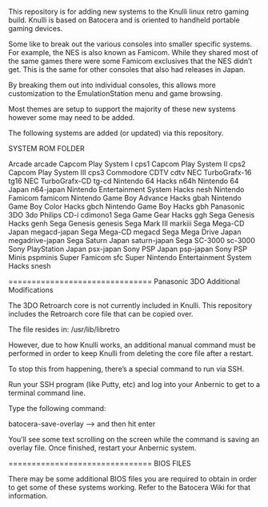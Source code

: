 This repository is for adding new systems to the Knulli linux retro gaming build.  Knulli is based on Batocera and is oriented to handheld portable gaming devices.

Some like to break out the various consoles into smaller specific systems.  For example, the NES is also known as Famicom.  While they shared most of the same games there were some Famicom exclusives that the NES didn’t get.  This is the same for other consoles that also had releases in Japan.

By breaking them out into individual consoles, this allows more customization to the EmulationStation menu and game browsing.

Most themes are setup to support the majority of these new systems however some may need to be added.

The following systems are added (or updated) via this repository.  

SYSTEM						ROM FOLDER

Arcade						arcade
Capcom Play System I				cps1
Capcom Play System II				cps2
Capcom Play System III				cps3
Commodore CDTV					cdtv
NEC TurboGrafx-16				tg16
NEC TurboGrafx-CD				tg-cd
Nintendo 64 Hacks				n64h
Nintendo 64 Japan				n64-japan
Nintendo Entertainment System Hacks		nesh
Nintendo Famicom				famicom
Nintendo Game Boy Advance Hacks			gbah
Nintendo Game Boy Color Hacks			gbch
Nintendo Game Boy Hacks				gbh
Panasonic 3DO					3do
Philips CD-i					cdimono1
Sega Game Gear Hacks				ggh
Sega Genesis Hacks				genh
Sega Genesis					genesis
Sega Mark III					markiii
Sega Mega-CD Japan				megacd-japan
Sega Mega-CD					megacd
Sega Mega Drive Japan				megadrive-japan
Sega Saturn Japan				saturn-japan
Sega SC-3000					sc-3000
Sony PlayStation Japan				psx-japan
Sony PSP Japan					psp-japan
Sony PSP Minis					pspminis
Super Famicom					sfc
Super Nintendo Entertainment System Hacks	snesh


===============================
Panasonic 3DO Additional Modifications

The 3DO Retroarch core is not currently included in Knulli.  This repository includes the Retroarch core file that can be copied over.

The file resides in:  /usr/lib/libretro

However, due to how Knulli works, an additional manual command must be performed in order to keep Knulli from deleting the core file after a restart.

To stop this from happening, there’s a special command to run via SSH.

Run your SSH program (like Putty, etc) and log into your Anbernic to get to a terminal command line.

Type the following command:

batocera-save-overlay    –> and then hit enter

You’ll see some text scrolling on the screen while the command is saving an overlay file.  Once finished, restart your Anbernic system.


===============================
BIOS FILES

There may be some additional BIOS files you are required to obtain in order to get some of these systems  working.  Refer to the Batocera Wiki for that information.
